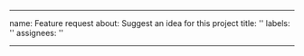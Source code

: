 
---
name: Feature request
about: Suggest an idea for this project
title: ''
labels: ''
assignees: ''

---
